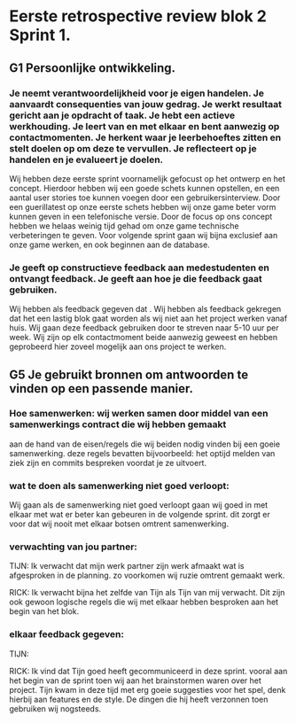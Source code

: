 # Eerste retrospective review blok 2 Sprint 1.

## G1  Persoonlijke ontwikkeling.

### Je neemt verantwoordelijkheid voor je eigen handelen. Je aanvaardt consequenties van jouw gedrag. Je werkt resultaat gericht aan je opdracht of taak. Je hebt een actieve werkhouding. Je leert van en met elkaar en bent aanwezig op contactmomenten. Je herkent waar je leerbehoeftes zitten en stelt doelen op om deze te vervullen. Je reflecteert op je handelen en je evalueert je doelen.
Wij hebben deze eerste sprint voornamelijk gefocust op het ontwerp en het concept. Hierdoor hebben wij een goede schets kunnen opstellen, en een aantal user stories toe kunnen voegen door een gebruikersinterview. Door een guerillatest op onze eerste schets hebben wij onze game beter vorm kunnen geven in een telefonische versie. Door de focus op ons concept hebben we helaas weinig tijd gehad om onze game technische verbeteringen te geven. Voor volgende sprint gaan wij bijna exclusief aan onze game werken, en ook beginnen aan de database. 

### Je geeft op constructieve feedback aan medestudenten en ontvangt feedback. Je geeft aan hoe je die feedback gaat gebruiken.
Wij hebben als feedback gegeven dat . Wij hebben als feedback gekregen dat het een lastig blok gaat worden als wij niet aan het project werken vanaf huis. Wij gaan deze feedback gebruiken door te streven naar 5-10 uur per week. Wij zijn op elk contactmoment beide aanwezig geweest en hebben geprobeerd hier zoveel mogelijk aan ons project te werken.  

## G5  Je gebruikt bronnen om antwoorden te vinden op een passende manier. 

### Hoe samenwerken: wij werken samen door middel van een samenwerkings contract die wij hebben gemaakt
 aan de hand van de eisen/regels die wij beiden nodig vinden bij een goeie samenwerking. deze regels bevatten bijvoorbeeld: het optijd melden van ziek zijn en commits bespreken voordat je ze uitvoert.

### wat te doen als samenwerking niet goed verloopt:
Wij gaan als de samenwerking niet goed verloopt gaan wij goed in met elkaar met wat er beter kan gebeuren in de volgende sprint. dit zorgt er voor dat wij nooit met elkaar botsen omtrent samenwerking.

### verwachting van jou partner:
TIJN: Ik verwacht dat mijn werk partner zijn werk afmaakt wat is afgesproken in de planning. zo voorkomen wij ruzie omtrent gemaakt werk.

RICK: Ik verwacht bijna het zelfde van Tijn als Tijn van mij verwacht. Dit zijn ook gewoon logische regels die wij met elkaar hebben besproken aan het begin van het blok.

### elkaar feedback gegeven:
TIJN: 

RICK: Ik vind dat Tijn goed heeft gecommuniceerd in deze sprint. vooral aan het begin van de sprint toen wij aan het brainstormen waren over het project. Tijn kwam in deze tijd met erg goeie suggesties voor het spel, denk hierbij aan features en de style. De dingen die hij heeft verzonnen toen gebruiken wij nogsteeds.